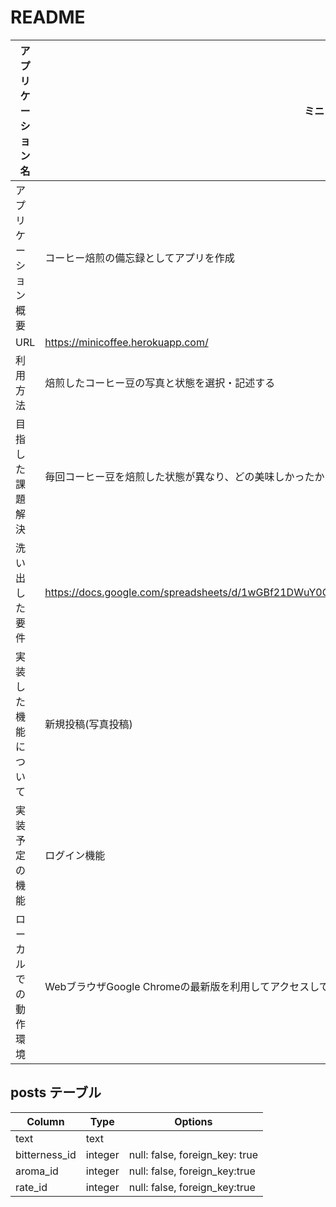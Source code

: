 # README

|アプリケーション名    |  ミニコーヒー |
|-------------------|---------------------------------------|
|アプリケーション概要   |コーヒー焙煎の備忘録としてアプリを作成       |
|URL                 |https://minicoffee.herokuapp.com/     |
|利用方法             |焙煎したコーヒー豆の写真と状態を選択・記述する |
|目指した課題解決      |毎回コーヒー豆を焙煎した状態が異なり、どの美味しかったかメモしておくため |
|洗い出した要件        | https://docs.google.com/spreadsheets/d/1wGBf21DWuY0GQWIbdklcP06SLwHkAqwo__2zya9YGIg/edit#gid=715086467 |
|実装した機能について   |新規投稿(写真投稿) |
|実装予定の機能        |ログイン機能  |
|ローカルでの動作環境   |WebブラウザGoogle Chromeの最新版を利用してアクセスしてください。接続先：https://minicoffee.herokuapp.com/ |



## posts テーブル

| Column           | Type       | Options                        |
| -----------------|------------|--------------------------------|
| text             | text       |                                |
| bitterness_id    | integer    | null: false, foreign_key: true |
| aroma_id         | integer    | null: false, foreign_key:true  |
| rate_id          | integer    | null: false, foreign_key:true  |
